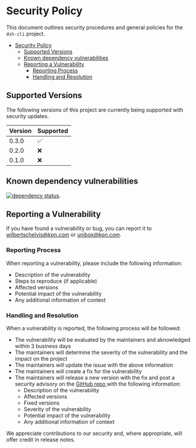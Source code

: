 # Security Policy

This document outlines security procedures and general policies for the `dsh-cli` project.

- [Security Policy](#security-policy)
    - [Supported Versions](#supported-versions)
    - [Known dependency vulnerabilities](#known-dependency-vulnerabilities)
    - [Reporting a Vulnerability](#reporting-a-vulnerability)
        - [Reporting Process](#reporting-process)
        - [Handling and Resolution](#handling-and-resolution)

## Supported Versions

The following versions of this project are currently being supported with security updates.

| Version | Supported          |
|---------|--------------------|
| 0.3.0   | :white_check_mark: |
| 0.2.0   | :x:                |
| 0.1.0   | :x:                |

## Known dependency vulnerabilities

[![dependency status](https://deps.rs/repo/github/kpn-dsh/dsh-cli/status.svg)](https://deps.rs/repo/github/kpn-dsh/dsh-cli).

## Reporting a Vulnerability

If you have found a vulnerability or bug, you can report it to wilbertschelvis@kpn.com or
unibox@kpn.com.

### Reporting Process

When reporting a vulnerability, please include the following information:

- Description of the vulnerability
- Steps to reproduce (if applicable)
- Affected versions
- Potential impact of the vulnerability
- Any additional information of context

### Handling and Resolution

When a vulnerability is reported, the following process will be followed:

- The vulnerability will be evaluated by the maintainers and aknowledged within 3 business days
- The maintainers will determine the severity of the vulnerability and the impact on the project
- The maintainers will update the issue with the above information
- The maintainers will create a fix for the vulnerability
- The maintainers will release a new version with the fix and post a security advisory on
  the [ GitHub repo ]( https://github.com/kpn-dsh/dsh-cli ) with the following
  information:
    - Description of the vulnerability
    - Affected versions
    - Fixed versions
    - Severity of the vulnerability
    - Potential impact of the vulnerability
    - Any additional information of context

We appreciate contributions to our security and, where appropriate, will offer credit in release
notes. 
